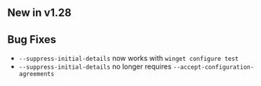 ## New in v1.28

<!-- Nothing yet! -->

## Bug Fixes
* `--suppress-initial-details` now works with `winget configure test`
* `--suppress-initial-details` no longer requires `--accept-configuration-agreements`

